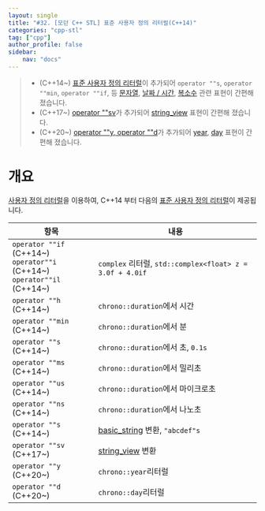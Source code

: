 ```yaml
---
layout: single
title: "#32. [모던 C++ STL] 표준 사용자 정의 리터럴(C++14)"
categories: "cpp-stl"
tag: ["cpp"]
author_profile: false
sidebar: 
    nav: "docs"
---
```


> * (C++14~) [표준 사용자 정의 리터럴](https://tango1202.github.io/cpp-stl/modern-cpp-stl-standard-user-literal/)이 추가되어 `operator ""s`, `operator ""min`, `operator ""if`, 등 [문자열](https://tango1202.github.io/cpp-stl/modern-cpp-stl-string/), [날짜 / 시간](https://tango1202.github.io/cpp-stl/modern-cpp-stl-chrono/), [복소수](https://tango1202.github.io/cpp-stl/modern-cpp-stl-numeric/#complex) 관련 표현이 간편해 졌습니다.
> * (C++17~) [operator ""sv](https://tango1202.github.io/cpp-stl/modern-cpp-stl-string/)가 추가되어 [string_view](https://tango1202.github.io/cpp-stl/modern-cpp-stl-string_view) 표현이 간편해 졌습니다.
> * (C++20~) [operator ""y, operator ""d](https://tango1202.github.io/cpp-stl/modern-cpp-stl-string/)가 추가되어 [year](https://tango1202.github.io/cpp-stl/modern-cpp-stl-chrono/#c20-calendar), [day](https://tango1202.github.io/cpp-stl/modern-cpp-stl-chrono/#c20-calendar) 표현이 간편해 졌습니다.

# 개요

[사용자 정의 리터럴](https://tango1202.github.io/cpp/modern-cpp-literals/#%EC%82%AC%EC%9A%A9%EC%9E%90-%EC%A0%95%EC%9D%98-%EB%A6%AC%ED%84%B0%EB%9F%B4)을 이용하여, C++14 부터 다음의 [표준 사용자 정의 리터럴](https://tango1202.github.io/cpp-stl/modern-cpp-stl-standard-user-literal/)이 제공됩니다.

|항목|내용|
|--|--|
|`operator ""if` (C++14~)<br/>`operator""i` (C++14~)<br/>`operator""il` (C++14~)|`complex` 리터럴, `std::complex<float> z = 3.0f + 4.0if`|
|`operator ""h` (C++14~)|`chrono::duration`에서 시간|
|`operator ""min` (C++14~)|`chrono::duration`에서 분|
|`operator ""s` (C++14~)|`chrono::duration`에서 초, `0.1s`|
|`operator ""ms` (C++14~)|`chrono::duration`에서 밀리초|
|`operator ""us` (C++14~)|`chrono::duration`에서 마이크로초|
|`operator ""ns` (C++14~)|`chrono::duration`에서 나노초|
|`operator ""s` (C++14~)|[basic_string](https://tango1202.github.io/cpp-stl/modern-cpp-stl-string/#basic_string) 변환, `"abcdef"s`|
|`operator ""sv` (C++17~)|[string_view](https://tango1202.github.io/cpp-stl/modern-cpp-stl-string_view) 변환|
|`operator ""y` (C++20~)|`chrono::year`리터럴|
|`operator ""d` (C++20~)|`chrono::day`리터럴|